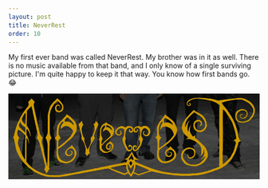 ```yaml
---
layout: post
title: NeverRest
order: 10
---
```


My first ever band was called NeverRest. My brother was in it as well. There is
no music available from that band, and I only know of a single surviving
picture. I'm quite happy to keep it that way. You know how first bands go.
&#128514;

<img src="/images/neverrest_logo.png"/>
